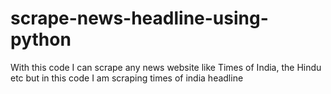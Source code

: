 # scrape-news-headline-using-python
With this code  I can scrape any news website like Times of India, the Hindu etc but in this code I am scraping  times of india headline 
